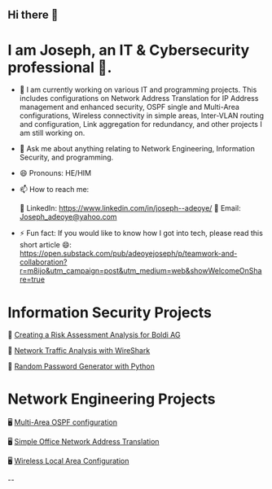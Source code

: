 ## Hi there 👋

# I am Joseph, an IT & Cybersecurity professional 🙂.

- 🔭 I am currently working on various IT and programming projects. This includes configurations on Network Address Translation for IP Address management and enhanced security, OSPF single and Multi-Area configurations, Wireless connectivity in simple areas, Inter-VLAN routing and configuration, Link aggregation for redundancy, and other projects I am still working on.

- 💬 Ask me about anything relating to Network Engineering, Information Security, and programming.

- 😄 Pronouns: HE/HIM
  
- 📫 How to reach me:

  
  💼 LinkedIn: https://www.linkedin.com/in/joseph--adeoye/
  📧 Email: Joseph_adeoye@yahoo.com

- ⚡ Fun fact: If you would like to know how I got into tech, please read this short article 😄: https://open.substack.com/pub/adeoyejoseph/p/teamwork-and-collaboration?r=m8ijo&utm_campaign=post&utm_medium=web&showWelcomeOnShare=true

# Information Security Projects
🔐  [Creating a Risk Assessment Analysis for Boldi AG](https://github.com/JosephAdeoye/risk-assessment-analysis)

🔐 [Network Traffic Analysis with WireShark](https://github.com/JosephAdeoye/packet-analysis)

🔐 [Random Password Generator with Python](https://github.com/JosephAdeoye/password-generator)

# Network Engineering Projects 
🖥 [Multi-Area OSPF configuration](https://github.com/JosephAdeoye/Multi-area-OSPF)

🖥 [Simple Office Network Address Translation](https://github.com/JosephAdeoye/Dual-Office-NetworkAddressTranslation)

🖥 [Wireless Local Area Configuration](https://github.com/JosephAdeoye/wlan-tunnel-forwarding)




 -- 


<!--

Here are some ideas to get you started:


- 🌱 I’m currently learning ...
- 👯 I’m looking to collaborate on ...
- 🤔 I’m looking for help with ...




-->

